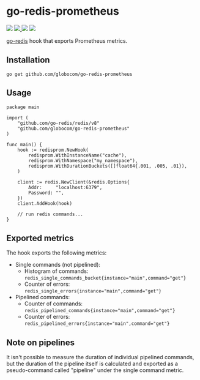 # go-redis-prometheus

<p>
  <img src="https://img.shields.io/github/workflow/status/globocom/go-redis-prometheus/Go?style=flat-square">
  <a href="https://github.com/globocom/go-redis-prometheus/blob/master/LICENSE">
    <img src="https://img.shields.io/github/license/globocom/go-buffer?color=blue&style=flat-square">
  </a>
  <img src="https://img.shields.io/github/go-mod/go-version/globocom/go-redis-prometheus?style=flat-square">
  <a href="https://pkg.go.dev/github.com/globocom/go-redis-prometheus">
    <img src="https://img.shields.io/badge/Go-reference-blue?style=flat-square">
  </a>
</p>

[go-redis](https://github.com/go-redis/redis) hook that exports Prometheus metrics.

## Installation

    go get github.com/globocom/go-redis-prometheus

## Usage

```golang
package main

import (
    "github.com/go-redis/redis/v8"
    "github.com/globocom/go-redis-prometheus"
)

func main() {
    hook := redisprom.NewHook(
        redisprom.WithInstanceName("cache"),
        redisprom.WithNamespace("my_namespace"),
        redisprom.WithDurationBuckets([]float64{.001, .005, .01}),
    )

    client := redis.NewClient(&redis.Options{
        Addr:     "localhost:6379",
        Password: "",
    })
    client.AddHook(hook)

    // run redis commands...
}
```

## Exported metrics

The hook exports the following metrics:

- Single commands (not pipelined):
  - Histogram of commands: `redis_single_commands_bucket{instance="main",command="get"}`
  - Counter of errors: `redis_single_errors{instance="main",command="get"}`
 - Pipelined commands:
   - Counter of commands: `redis_pipelined_commands{instance="main",command="get"}`
   - Counter of errors: `redis_pipelined_errors{instance="main",command="get"}`

## Note on pipelines

It isn't possible to measure the duration of individual
pipelined commands, but the duration of the pipeline itself is calculated and 
exported as a pseudo-command called "pipeline" under the single command metric.
